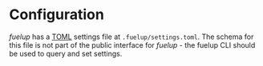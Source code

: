 # Configuration

_fuelup_ has a [TOML](https://github.com/toml-lang/toml) settings file at
`.fuelup/settings.toml`. The schema for this file is not part of the public
interface for _fuelup_ - the fuelup CLI should be used to query and set settings.
